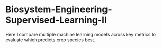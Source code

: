 # Biosystem-Engineering-Supervised-Learning-II
Here I compare multiple machine learning models across key metrics to evaluate which predicts crop species best. 
